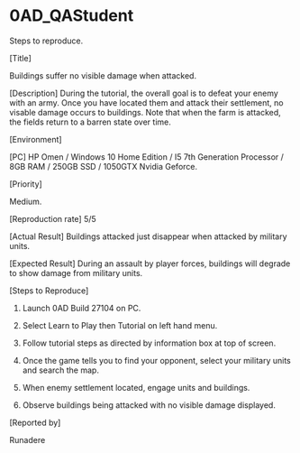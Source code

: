 # 0AD_QAStudent

Steps to reproduce.

[Title]

Buildings suffer no visible damage when attacked.

[Description]
During the tutorial, the overall goal is to defeat your enemy with an army. Once you have located them and attack their settlement, no visable damage occurs to buildings. Note that when the farm is attacked, the fields return to a barren state over time.

[Environment]

[PC] HP Omen / Windows 10 Home Edition / I5 7th Generation Processor / 8GB RAM / 250GB SSD / 1050GTX Nvidia Geforce.

[Priority]

Medium.

[Reproduction rate]
5/5

[Actual Result]
Buildings attacked just disappear when attacked by military units.

[Expected Result]
During an assault by player forces, buildings will degrade to show damage from military units.

[Steps to Reproduce]

1. Launch 0AD Build 27104 on PC.

2. Select Learn to Play then Tutorial on left hand menu.

3. Follow tutorial steps as directed by information box at top of screen.

4. Once the game tells you to find your opponent, select your military units and search the map.

5. When enemy settlement located, engage units and buildings.

6. Observe buildings being attacked with no visible damage displayed.

[Reported by]

Runadere

